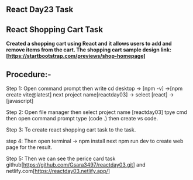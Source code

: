 
## **React Day23 Task**

## **React Shopping Cart Task**

 **Created a shopping cart using React and it allows users to add and remove items from the cart. The shopping cart sample design link: [https://startbootstrap.com/previews/shop-homepage]**

 ## **Procedure:-**

Step 1: Open command prompt then write cd desktop -> [npm -v] ->[npm create vite@latest] next project name[reactday03] -> select [react] -> [javascript]

Step 2: Open file manager then select project name [reactday03] tpye cmd then open command prompt type (code .) then create vs code.

Step 3: To create react shopping cart task to  the task.

step 4: Then open terminal -> npm install next npm run dev to create web page for the result.

Step 5: Then we can see the perice card task github[https://github.com/Gsara3497/reactday03.git] and netlify.com[https://reactday03.netlify.app/]

